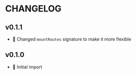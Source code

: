 # CHANGELOG

## v0.1.1

- 🚨 Changed `mountRoutes` signature to make it more flexible

## v0.1.0

- 🎉 Initial import
